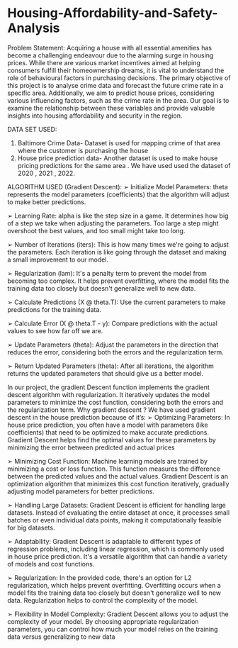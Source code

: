 # Housing-Affordability-and-Safety-Analysis

Problem Statement:
Acquiring a house with all essential amenities has become a challenging
endeavour due to the alarming surge in housing prices. While there are
various market incentives aimed at helping consumers fulfill their
homeownership dreams, it is vital to understand the role of behavioural
factors in purchasing decisions. The primary objective of this project is to
analyse crime data and forecast the future crime rate in a specific area.
Additionally, we aim to predict house prices, considering various
influencing factors, such as the crime rate in the area. Our goal is to
examine the relationship between these variables and provide valuable
insights into housing affordability and security in the region.

DATA SET USED:
1) Baltimore Crime Data- Dataset is used for mapping crime of that
area where the customer is purchasing the house
1) House price prediction data- Another dataset is used to make house
pricing predictions for the same area . We have used used the
dataset of 2020 , 2021 , 2022.

ALGORITHM USED (Gradient Descent):
➢ Initialize Model Parameters: theta represents the model
parameters (coefficients) that the algorithm will adjust to make
better predictions.

➢ Learning Rate: alpha is like the step size in a game. It determines
how big of a step we take when adjusting the parameters. Too
large a step might overshoot the best values, and too small might
take too long.

➢ Number of Iterations (iters): This is how many times we're going
to adjust the parameters. Each iteration is like going through the
dataset and making a small improvement to our model.

➢ Regularization (lam): It's a penalty term to prevent the model from
becoming too complex. It helps prevent overfitting, where the
model fits the training data too closely but doesn't generalize well
to new data.

➢ Calculate Predictions (X @ theta.T): Use the current parameters
to make predictions for the training data.

➢ Calculate Error (X @ theta.T - y): Compare predictions with the
actual values to see how far off we are.

➢ Update Parameters (theta): Adjust the parameters in the
direction that reduces the error, considering both the errors and
the regularization term.

➢ Return Updated Parameters (theta): After all iterations, the
algorithm returns the updated parameters that should give us a
better model.

In our project, the gradient Descent function implements the
gradient descent algorithm with regularization. It iteratively
updates the model parameters to minimize the cost function,
considering both the errors and the regularization term.
Why gradient descent ?
We have used gradient descent in the house prediction because of
it’s:
➢ Optimizing Parameters: In house price prediction, you often have a
model with parameters (like coefficients) that need to be optimized
to make accurate predictions. Gradient Descent helps find the
optimal values for these parameters by minimizing the error
between predicted and actual prices

➢ Minimizing Cost Function: Machine learning models are trained by
minimizing a cost or loss function. This function measures the
difference between the predicted values and the actual values.
Gradient Descent is an optimization algorithm that minimizes this
cost function iteratively, gradually adjusting model parameters for
better predictions.

➢ Handling Large Datasets: Gradient Descent is efficient for handling
large datasets. Instead of evaluating the entire dataset at once, it
processes small batches or even individual data points, making it
computationally feasible for big datasets.

➢ Adaptability: Gradient Descent is adaptable to different types of
regression problems, including linear regression, which is
commonly used in house price prediction. It's a versatile algorithm
that can handle a variety of models and cost functions.

➢ Regularization: In the provided code, there's an option for L2
regularization, which helps prevent overfitting. Overfitting occurs
when a model fits the training data too closely but doesn't generalize
well to new data. Regularization helps to control the complexity of
the model.

➢ Flexibility in Model Complexity: Gradient Descent allows you to
adjust the complexity of your model. By choosing appropriate
regularization parameters, you can control how much your model
relies on the training data versus generalizing to new data




